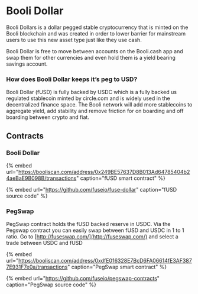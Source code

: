 # Booli Dollar

Booli Dollars is a dollar pegged stable cryptocurrency that is minted on the Booli blockchain and was created in order to lower barrier for mainstream users to use this new asset type just like they use cash.

Booli Dollar is free to move between accounts on the Booli.cash app and swap them for other currencies and even hold them is a yield bearing savings account.

### How does Booli Dollar keeps it’s peg to USD?

Booli Dollar \(fUSD\) is fully backed by USDC which is a fully backed us regulated stablecoin minted by circle.com and is widely used in the decentralized finance space. The Booli network will add more stablecoins to aggregate yield, add stability and remove friction for on boarding and off boarding between crypto and fiat. 

## Contracts

### Booli Dollar

{% embed url="https://booliscan.com/address/0x249BE57637D8B013Ad64785404b24aeBaE9B098B/transactions" caption="fUSD smart contract" %}

{% embed url="https://github.com/fuseio/fuse-dollar" caption="fUSD source code" %}

### PegSwap

PegSwap contract holds the fUSD backed reserve in USDC. Via the Pegswap contract you can easily swap between fUSD and USDC in 1 to 1 ratio. Go to [http://fuseswap.com/](http://fuseswap.com/) and select a trade between USDC and fUSD

{% embed url="https://booliscan.com/address/0xdfE016328E7BcD6FA06614fE3AF3877E931F7e0a/transactions" caption="PegSwap smart contract" %}

{% embed url="https://github.com/fuseio/pegswap-contracts" caption="PegSwap source code" %}







